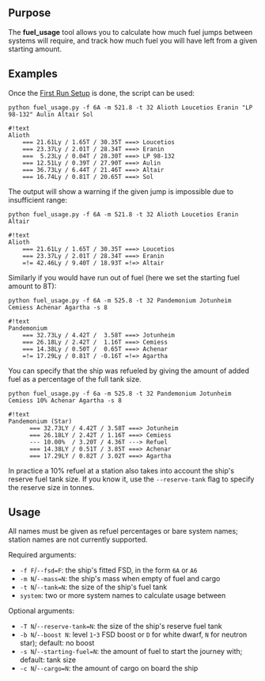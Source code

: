 ## Purpose ##
The **fuel_usage** tool allows you to calculate how much fuel jumps between systems will require, and track how much fuel you will have left from a given starting amount.

## Examples ##
Once the [First Run Setup](firstrun.md) is done, the script can be used:

`python fuel_usage.py -f 6A -m 521.8 -t 32 Alioth Loucetios Eranin "LP 98-132" Aulin Altair Sol`

```
#!text
Alioth
    === 21.61Ly / 1.65T / 30.35T ===> Loucetios
    === 23.37Ly / 2.01T / 28.34T ===> Eranin
    ===  5.23Ly / 0.04T / 28.30T ===> LP 98-132
    === 12.51Ly / 0.39T / 27.90T ===> Aulin
    === 36.73Ly / 6.44T / 21.46T ===> Altair
    === 16.74Ly / 0.81T / 20.65T ===> Sol
```

The output will show a warning if the given jump is impossible due to insufficient range:

`python fuel_usage.py -f 6A -m 521.8 -t 32 Alioth Loucetios Eranin Altair`

```
#!text
Alioth
    === 21.61Ly / 1.65T / 30.35T ===> Loucetios
    === 23.37Ly / 2.01T / 28.34T ===> Eranin
    =!= 42.46Ly / 9.40T / 18.93T =!=> Altair
```

Similarly if you would have run out of fuel (here we set the starting fuel amount to 8T):

`python fuel_usage.py -f 6A -m 525.8 -t 32 Pandemonium Jotunheim Cemiess Achenar Agartha -s 8`

```
#!text
Pandemonium
    === 32.73Ly / 4.42T /  3.58T ===> Jotunheim
    === 26.18Ly / 2.42T /  1.16T ===> Cemiess
    === 14.38Ly / 0.50T /  0.65T ===> Achenar
    =!= 17.29Ly / 0.81T / -0.16T =!=> Agartha
```

You can specify that the ship was refueled by giving the amount of added fuel as a percentage of the full tank size.

`python fuel_usage.py -f 6a -m 525.8 -t 32 Pandemonium Jotunheim Cemiess 10% Achenar Agartha -s 8`

```
#!text
Pandemonium (Star)
      === 32.73LY / 4.42T / 3.58T ===> Jotunheim
      === 26.18LY / 2.42T / 1.16T ===> Cemiess
      --- 10.00%  / 3.20T / 4.36T ---> Refuel
      === 14.38LY / 0.51T / 3.85T ===> Achenar
      === 17.29LY / 0.82T / 3.02T ===> Agartha
```

In practice a 10% refuel at a station also takes into account the ship's reserve fuel tank size.  If you know it, use the `--reserve-tank` flag to specify the reserve size in tonnes.

## Usage ##
All names must be given as refuel percentages or bare system names; station names are not currently supported.

Required arguments:

* `-f F`/`--fsd=F`: the ship's fitted FSD, in the form `6A` or `A6`
* `-m N`/`--mass=N`: the ship's mass when empty of fuel and cargo
* `-t N`/`--tank=N`: the size of the ship's fuel tank
* `system`: two or more system names to calculate usage between

Optional arguments:

* `-T N`/`--reserve-tank=N`: the size of the ship's reserve fuel tank
* `-b N`/`--boost N`: level `1`-`3` FSD boost or `D` for white dwarf, `N` for neutron star); default: no boost
* `-s N`/`--starting-fuel=N`: the amount of fuel to start the journey with; default: tank size
* `-c N`/`--cargo=N`: the amount of cargo on board the ship
